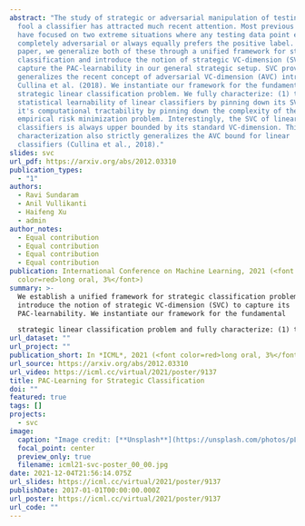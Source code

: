 ```yaml
---
abstract: "The study of strategic or adversarial manipulation of testing data to
  fool a classifier has attracted much recent attention. Most previous works
  have focused on two extreme situations where any testing data point either is
  completely adversarial or always equally prefers the positive label. In this
  paper, we generalize both of these through a unified framework for strategic
  classification and introduce the notion of strategic VC-dimension (SVC) to
  capture the PAC-learnability in our general strategic setup. SVC provably
  generalizes the recent concept of adversarial VC-dimension (AVC) introduced by
  Cullina et al. (2018). We instantiate our framework for the fundamental
  strategic linear classification problem. We fully characterize: (1) the
  statistical learnability of linear classifiers by pinning down its SVC; (2)
  it's computational tractability by pinning down the complexity of the
  empirical risk minimization problem. Interestingly, the SVC of linear
  classifiers is always upper bounded by its standard VC-dimension. This
  characterization also strictly generalizes the AVC bound for linear
  classifiers (Cullina et al., 2018)."
slides: svc
url_pdf: https://arxiv.org/abs/2012.03310
publication_types:
  - "1"
authors:
  - Ravi Sundaram
  - Anil Vullikanti
  - Haifeng Xu
  - admin
author_notes:
  - Equal contribution
  - Equal contribution
  - Equal contribution
  - Equal contribution
publication: International Conference on Machine Learning, 2021 (<font
  color=red>long oral, 3%</font>)
summary: >-
  We establish a unified framework for strategic classification problems and
  introduce the notion of strategic VC-dimension (SVC) to capture its
  PAC-learnability. We instantiate our framework for the fundamental

  strategic linear classification problem and fully characterize: (1) the statistical learnability of linear classifiers by pinning down its SVC; (2) it's computational tractability by pinning down the complexity of the empirical risk minimization problem. 
url_dataset: ""
url_project: ""
publication_short: In *ICML*, 2021 (<font color=red>long oral, 3%</font>)
url_source: https://arxiv.org/abs/2012.03310
url_video: https://icml.cc/virtual/2021/poster/9137
title: PAC-Learning for Strategic Classification
doi: ""
featured: true
tags: []
projects:
  - svc
image:
  caption: "Image credit: [**Unsplash**](https://unsplash.com/photos/pLCdAaMFLTE)"
  focal_point: center
  preview_only: true
  filename: icml21-svc-poster_00_00.jpg
date: 2021-12-04T21:56:14.075Z
url_slides: https://icml.cc/virtual/2021/poster/9137
publishDate: 2017-01-01T00:00:00.000Z
url_poster: https://icml.cc/virtual/2021/poster/9137
url_code: ""
---
```

